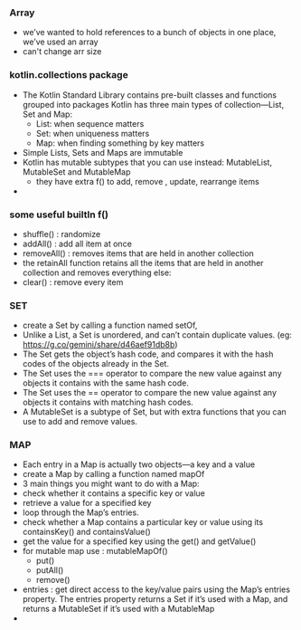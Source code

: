 ### Array
- we’ve wanted to hold references to a bunch of objects in one place, we’ve used an array
- can't change arr size

###  kotlin.collections package
- The Kotlin Standard Library contains pre-built classes and functions grouped into packages  Kotlin has three main types of collection—List, Set and Map:
  - List: when sequence matters
  - Set: when uniqueness matters
  - Map: when finding something by key matters
- Simple Lists, Sets and Maps are immutable
- Kotlin has mutable subtypes that you can use instead: MutableList, MutableSet and MutableMap
  - they have extra f() to add, remove , update, rearrange items
- 


### some useful builtIn f()
- shuffle() : randomize 
- addAll() : add all item at once
- removeAll() : removes items that are held in another collection
- the retainAll function retains all the items that are held in another collection and removes everything else:
- clear() : remove every item

### SET
-  create a Set by calling a function named setOf,
- Unlike a List, a Set is unordered, and can’t contain duplicate values.  (eg: https://g.co/gemini/share/d46aef91db8b)
- The Set gets the object’s hash code, and compares it with the hash codes of the objects already in the Set.
- The Set uses the === operator to compare the new value against any objects it contains with the same hash code.
- The Set uses the == operator to compare the new value against any objects it contains with matching hash codes.
- A MutableSet is a subtype of Set, but with extra functions that you can use to add and remove values.

### MAP
- Each entry in a Map is actually two objects—a key and a value
- create a Map by calling a function named mapOf
-  3 main things you might want to do with a Map: 
  - check whether it contains a specific key or value 
  - retrieve a value for a specified key
  - loop through the Map’s entries.
- check whether a Map contains a particular key or value using its containsKey() and containsValue()
-  get the value for a specified key using the get() and getValue()
- for mutable map use :  mutableMapOf()
  - put()
  - putAll()
  - remove()
- entries : get direct access to the key/value pairs using the Map’s entries property. The entries property returns a Set if it’s used with a Map,
  and returns a MutableSet if it’s used with a MutableMap
- 
  
  
  
